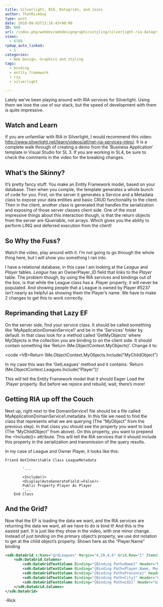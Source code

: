 ```yaml
---
title: Silverlight, RIA, Datagrids, and Joins
author: ThatRickGuy
type: post
date: 2010-08-03T13:16:43+00:00
ID: 860
url: /index.php/webdev/webdesigngraphicsstyling/silverlight-ria-datagrids-and-joins/
views:
  - 6760
rp4wp_auto_linked:
  - 1
categories:
  - Web Design, Graphics and Styling
tags:
  - binding
  - entity framework
  - ria
  - silverlight

---
```

Lately we&#8217;ve been playing around with RIA services for Silverlight. Using them we lose the use of our stack, but the speed of development with them is quite impressive. 

## Watch and Learn

If you are unfamiliar with RIA in Silverlight, I would recommend this video: <http://www.silverlight.net/learn/videos/all/net-ria-services-intro/>. It is a complete walk through of creating a demo from the &#8216;Business Application&#8217; template in Visual Studio for SL 3. If you are working in SL4, be sure to check the comments in the video for the breaking changes.

## What&#8217;s the Skinny?

It&#8217;s pretty fancy stuff. You make an Entity Framework model, based on your database. Then when you compile, the template generates a whole bunch of code for you. First, on the server it generates a Service and a Metadata class to expose your data entities and basic CRUD functionality to the client. Then in the client, another class is generated that handles the serialization and exposing of those server classes client side. One of the most impressive things about this interaction though, is that the return objects from the server are IQueriable, not arrays. Which gives you the ability to perform LINQ and deferred execution from the client!

## So Why the Fuss?

Watch the video, play around with it. I&#8217;m not going to go through the whole thing here, but I will show you something I ran into.

I have a relational database, in this case I am looking at the _League_ and _Player_ tables. _League_ has an OwnerPlayer_ID field that links to the _Player_ table. The problem though, by using the RIA services and bindings out of the box, is that while the League class has a .Player property, it will never be populated. And showing people that a League is owned by Player #5237 isn&#8217;t nearly as helpful as showing them the Player&#8217;s name. We have to make 2 changes to get this to work correctly.

## Reprimanding that Lazy EF

On the server side, find your service class. It should be called something like &#8216;MyApplicationDomainService1&#8217; and be in the &#8216;Services&#8217; folder by default. In that class look for a method called &#8216;GetMyObjects&#8217; where MyObjects is the collection you are binding to on the client side. It should contain something like &#8216;Return (Me.ObjectContext.MyObjects)&#8217;. Change it to:
  
<code =VB>Return (Me.ObjectContext.MyObjects.Include("MyChildObject")</code>
  
In my case this was the &#8216;GetLeagues&#8217; method and it contains: &#8216;Return (Me.ObjectContext.Leagues.Include(&#8220;Player&#8221;))&#8217;

This will tell the Entity Framework model that it should Eager Load the .Player property. But before we rejoice and rebuild, wait, there&#8217;s more!

## Getting RIA up off the Couch

Next up, right next to the DomainService1 file should be a file called MyApplicationDomainService1.metadata. In this file we need to find the class that represents what we are querying (The &#8220;MyObject&#8221; from the previous step). In that class you should see the property you want to load (The &#8220;MyChildObject&#8221; from above). On this property, you want to prepend the <Include()> attribute. This will tell the RIA services that it should include this property in the serialization and transmission of the query results. 

In my case of League and Owner Player, it looks like this:

```VB
Friend NotInheritable Class LeagueMetadata
             
        '...

        <Include()>
        <Display(AutoGenerateField:=False)>
        Public Property Player As Player
        '...
    End Class
```
## And the Grid?

Now that the EF is loading the data we want, and the RIA services are returning the data we want, all we have to do is bind it! And this is the easiest part. It is just like they show in the video, with one minor change. Instead of just binding on the primary object&#8217;s property, we use dot notation to get at the child object&#8217;s property. Shown here as the &#8220;Player.Name&#8221; binding

```XML
<sdk:DataGrid x:Name="grdLeagues" Margin="4,20,4,4" Grid.Row="1" ItemsSource="{Binding ElementName=LeagueDomainDataSource, Path=Data}" AutoGenerateColumns="False">
    <sdk:DataGrid.Columns>
        <sdk:DataGridTextColumn Binding="{Binding Path=Name}" Header="Name" />
        <sdk:DataGridTextColumn Binding="{Binding Path=Player.Name, Mode=OneWay}" Header="Organizer" />
        <sdk:DataGridTextColumn Binding="{Binding Path=Province}" Header="State" />
        <sdk:DataGridTextColumn Binding="{Binding Path=City}" Header="City" />
        <sdk:DataGridTextColumn Binding="{Binding Path=LGS}" Header="Game Store" />
    </sdk:DataGrid.Columns>
</sdk:DataGrid>
```

-Rick